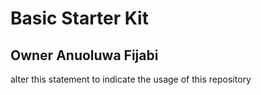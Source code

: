 # Basic Starter Kit

## Owner Anuoluwa Fijabi

alter this statement to indicate the usage of this repository

